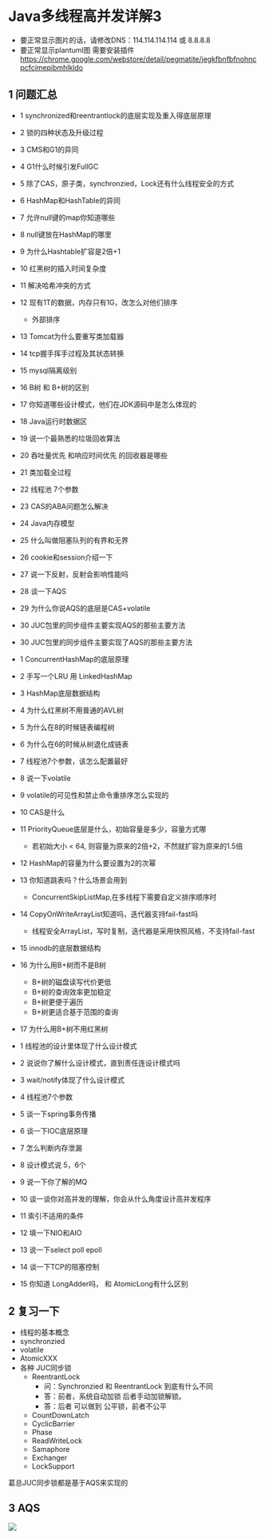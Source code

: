# Java多线程高并发详解3

* 要正常显示图片的话，请修改DNS：114.114.114.114 或 8.8.8.8
* 要正常显示plantuml图 需要安装插件 https://chrome.google.com/webstore/detail/pegmatite/jegkfbnfbfnohncpcfcimepibmhlkldo

<!--* LockSupport-->
<!--* 淘宝面试题-->
<!--* 源码阅读技巧-->
<!--* AQS源码解析-->


## 1 问题汇总
* 1 synchronized和reentrantlock的底层实现及重入得底层原理
* 2 锁的四种状态及升级过程
* 3 CMS和G1的异同
* 4 G1什么时候引发FullGC
* 5 除了CAS，原子类，synchronzied，Lock还有什么线程安全的方式
* 6 HashMap和HashTable的异同
* 7 允许null键的map你知道哪些
* 8 null键放在HashMap的哪里
* 9 为什么Hashtable扩容是2倍+1
* 10 红黑树的插入时间复杂度
* 11 解决哈希冲突的方式
* 12 现有1T的数据，内存只有1G，改怎么对他们排序
  * 外部排序
* 13 Tomcat为什么要重写类加载器
* 14 tcp握手挥手过程及其状态转换
* 15 mysql隔离级别
* 16 B树 和 B+树的区别
* 17 你知道哪些设计模式，他们在JDK源码中是怎么体现的
* 18 Java运行时数据区
* 19 说一个最熟悉的垃圾回收算法
* 20 吞吐量优先 和响应时间优先 的回收器是哪些
* 21 类加载全过程
* 22 线程池 7个参数
* 23 CAS的ABA问题怎么解决
* 24 Java内存模型
* 25 什么叫做阻塞队列的有界和无界
* 26 cookie和session介绍一下
* 27 说一下反射，反射会影响性能吗
* 28 谈一下AQS
* 29 为什么你说AQS的底层是CAS+volatile
* 30 JUC包里的同步组件主要实现AQS的那些主要方法
* 30 JUC包里的同步组件主要实现了AQS的那些主要方法

* 1 ConcurrentHashMap的底层原理
* 2 手写一个LRU 用 LinkedHashMap
* 3 HashMap底层数据结构
* 4 为什么红黑树不用普通的AVL树
* 5 为什么在8的时候链表编程树
* 6 为什么在6的时候从树退化成链表
* 7 线程池7个参数，该怎么配置最好
* 8 说一下volatile
* 9 volatile的可见性和禁止命令重排序怎么实现的
* 10 CAS是什么
* 11 PriorityQueue底层是什么，初始容量是多少，容量方式哪
  * 若初始大小 < 64, 则容量为原来的2倍+2，不然就扩容为原来的1.5倍
* 12 HashMap的容量为什么要设置为2的次幂
* 13 你知道跳表吗？什么场景会用到
  * ConcurrentSkipListMap,在多线程下需要自定义排序顺序时
* 14 CopyOnWriteArrayList知道吗，迭代器支持fail-fast吗
  * 线程安全ArrayList，写时复制，迭代器是采用快照风格，不支持fail-fast
* 15 innodb的底层数据结构
* 16 为什么用B+树而不是B树
  * B+树的磁盘读写代价更低
  * B+树的查询效率更加稳定
  * B+树更便于遍历
  * B+树更适合基于范围的查询
* 17 为什么用B+树不用红黑树

* 1 线程池的设计里体现了什么设计模式
* 2 说说你了解什么设计模式，直到责任连设计模式吗
* 3 wait/notify体现了什么设计模式
* 4 线程池7个参数
* 5 谈一下spring事务传播
* 6 谈一下IOC底层原理
* 7 怎么判断内存泄漏
* 8 设计模式说 5，6个
* 9 说一下你了解的MQ
* 10 谈一谈你对高并发的理解，你会从什么角度设计高并发程序
* 11 索引不适用的条件
* 12 填一下NIO和AIO
* 13 说一下select poll epoll
* 14 谈一下TCP的阻塞控制
* 15 你知道 LongAdder吗， 和 AtomicLong有什么区别

## 2 复习一下
* 线程的基本概念
* synchronzied
* volatile
* AtomicXXX
* 各种 JUC同步锁
  * ReentrantLock
    * 问：Synchronzied 和 ReentrantLock 到底有什么不同
    * 答：前者，系统自动加锁 后者手动加锁解锁。
    * 答：后者 可以做到 公平锁，前者不公平
  * CountDownLatch
  * CyclicBarrier
  * Phase
  * ReadWriteLock
  * Samaphore
  * Exchanger
  * LockSupport

葛总JUC同步锁都是基于AQS来实现的

## 3 AQS
![](iamges/D303BAB4-49F0-4FED-98E7-532A8783AA06.png)